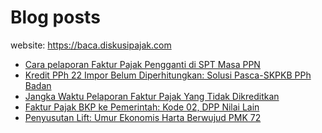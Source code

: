 # Blog posts

website: https://baca.diskusipajak.com

<!-- BLOG-POST-LIST:START -->
- [Cara pelaporan Faktur Pajak Pengganti di SPT Masa PPN](https://baca.diskusipajak.com/cara-pelaporan-faktur-pajak-pengganti-di-spt-masa-ppn/)
- [Kredit PPh 22 Impor Belum Diperhitungkan: Solusi Pasca-SKPKB PPh Badan](https://baca.diskusipajak.com/kredit-pph-22-impor-belum-diperhitungkan-solusi-pasca-skpkb-pph-badan/)
- [Jangka Waktu Pelaporan Faktur Pajak Yang Tidak Dikreditkan](https://baca.diskusipajak.com/jangka-waktu-pelaporan-faktur-pajak-yang-tidak-dikreditkan/)
- [Faktur Pajak BKP ke Pemerintah: Kode 02, DPP Nilai Lain](https://baca.diskusipajak.com/faktur-pajak-bkp-ke-pemerintah-kode-02-dpp-nilai-lain/)
- [Penyusutan Lift: Umur Ekonomis Harta Berwujud PMK 72](https://baca.diskusipajak.com/penyusutan-lift-umur-ekonomis-harta-berwujud-pmk-72/)
<!-- BLOG-POST-LIST:END -->

<!--
**kelaspajak/kelaspajak** is a ✨ _special_ ✨ repository because its `README.md` (this file) appears on your GitHub profile.

Here are some ideas to get you started:

- 🔭 I’m currently working on ...
- 🌱 I’m currently learning ...
- 👯 I’m looking to collaborate on ...
- 🤔 I’m looking for help with ...
- 💬 Ask me about ...
- 📫 How to reach me: ...
- 😄 Pronouns: ...
- ⚡ Fun fact: ...
-->

